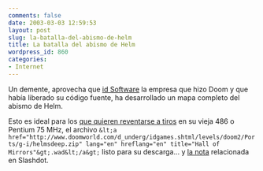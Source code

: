 ```yaml
---
comments: false
date: 2003-03-03 12:59:53
layout: post
slug: la-batalla-del-abismo-de-helm
title: La batalla del abismo de Helm
wordpress_id: 860
categories:
- Internet
---
```


Un demente, aprovecha que [id Software](http://www.idsoftware.com/) la empresa que hizo Doom y que había liberado su código fuente, ha desarrollado un mapa completo del abismo de Helm.





Esto es ideal para los [que quieren reventarse a tiros](http://www.ecs.soton.ac.uk/~sdh300/helmsdeep/) en su vieja 486 o Pentium 75 MHz, el archivo `&lt;a href="http://www.doomworld.com/d_underg/idgames.shtml/levels/doom2/Ports/g-i/helmsdeep.zip" lang="en" hreflang="en" title="Hall of Mirrors"&gt;.wad&lt;/a&gt;` listo para su descarga… y [la nota](http://slashdot.org/articles/03/03/03/0339208.shtml?tid=133&tid=127) relacionada en Slashdot.




 
